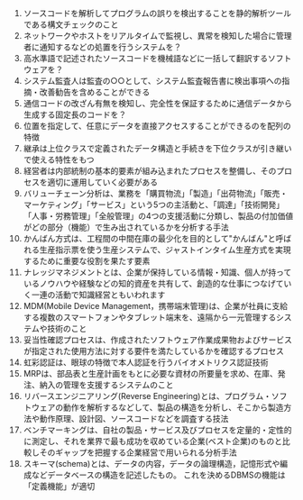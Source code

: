 1. ソースコードを解析してプログラムの誤りを検出することを静的解析ツールである構文チェックのこと
2. ネットワークやホストをリアルタイムで監視し、異常を検知した場合に管理者に通知するなどの処置を行うシステムを？
3. 高水準語で記述されたソースコードを機械語などに一括して翻訳するソフトウェアを？
4. システム監査人は監査の○○として、システム監査報告書に検出事項への指摘・改善勧告を含めることができる
5. 通信コードの改ざん有無を検知し、完全性を保証するために通信データから生成する固定長のコードを？
6. 位置を指定して、任意にデータを直接アクセスすることができるのを配列の特徴
7. 継承は上位クラスで定義されたデータ構造と手続きを下位クラスが引き継いで使える特性をもつ
8. 経営者は内部統制の基本的要素が組み込まれたプロセスを整備し、そのプロセスを適切に運用していく必要がある
9. バリューチェーン分析は、業務を「購買物流」「製造」「出荷物流」「販売・マーケティング」「サービス」という5つの主活動と、「調達」「技術開発」「人事・労務管理」「全般管理」の4つの支援活動に分類し、製品の付加価値がどの部分（機能）で生み出されているかを分析する手法
10. かんばん方式は、工程間の中間在庫の最少化を目的として"かんばん"と呼ばれる生産指示票を使う生産システムで、ジャストインタイム生産方式を実現するために重要な役割を果たす要素
11. ナレッジマネジメントとは、企業が保持している情報・知識、個人が持っているノウハウや経験などの知的資産を共有して、創造的な仕事につなげていく一連の活動で知識経営ともいわれます
12. MDM(Mobile Device Management，携帯端末管理)は、企業が社員に支給する複数のスマートフォンやタブレット端末を、遠隔から一元管理するシステムや技術のこと
13. 妥当性確認プロセスは、作成されたソフトウェア作業成果物およびサービスが指定された使用方法に対する要件を満たしているかを確認するプロセス
14. 虹彩認証は、眼球の特徴で本人認証を行うバイオメトリクス認証技術
15. MRPは、部品表と生産計画をもとに必要な資材の所要量を求め、在庫、発注、納入の管理を支援するシステムのこと
16. リバースエンジニアリング(Reverse Engineering)とは、プログラム・ソフトウェアの動作を解析するなどして、製品の構造を分析し、そこから製造方法や動作原理、設計図、ソースコードなどを調査する技法
17. ベンチマーキングは、自社の製品・サービス及びプロセスを定量的・定性的に測定し、それを業界で最も成功を収めている企業(ベスト企業)のものと比較しそのギャップを把握する企業経営で用いられる分析手法
18. スキーマ(schema)とは、データの内容，データの論理構造，記憶形式や編成などデータベースの構造を記述したもの。
これを決めるDBMSの機能は「定義機能」が適切
